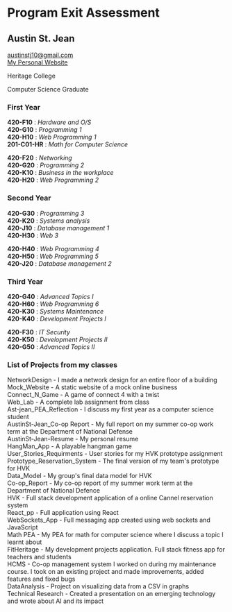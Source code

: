 
# Program Exit Assessment

  ## Austin St. Jean
   <a href="austinstj10@gmail.com">austinstj10@gmail.com</a><br>
   <a href="https://austinstjean-com.pages.dev/projects" target="_blank"> My Personal Website </a>
    <p>Heritage College<p>
    <p>Computer Science Graduate</p>
    
### First Year
**420-F10** : *Hardware and O/S* <br/>
**420-G10** : *Programming 1* <br/>
**420-H10** : *Web Programming 1* <br/>
**201-C01-HR** : *Math for Computer Science* <br/>
       
**420-F20** : *Networking* <br/>
**420-G20** : *Programming 2* <br/>
**420-K10** : *Business in the workplace* <br/>
**420-H20** : *Web Programming 2* <br/>

### Second Year
**420-G30** : *Programming 3* <br/>
**420-K20** : *Systems analysis* <br/>
**420-J10** : *Database management 1* <br/>
**420-H30** : *Web 3* <br/>

**420-H40** : *Web Programming 4* <br/>
**420-H50** : *Web Programming 5* <br/>
**420-J20** : *Database management 2* <br/>

### Third Year
**420-G40** :  *Advanced Topics I* <br/>
**420-H60** : *Web Programming 6* <br/>
**420-K30** : *Systems Maintenance* <br/>
**420-K40** : *Development Projects I* <br/>

**420-F30** : *IT Security* <br/>
**420-K50** : *Development Projects II* <br/>
**420-G50** : *Advanced Topics II* <br/>

### List of Projects from my classes
NetworkDesign - I made a network design for an entire floor of a building <br/>
Mock_Website - A static website of a mock online business <br/>
Connect_N_Game - A game of connect 4 with a twist <br/>
Web_Lab - A complete lab assignment from class <br/>
Ast-jean_PEA_Reflection - I discuss my first year as a computer science student <br/>
AustinSt-Jean_Co-op Report - My full report on my summer co-op work term at the Department of National Defense <br/>
AustinSt-Jean-Resume - My personal resume <br/>
HangMan_App - A playable hangman game <br/>
User_Stories_Requirments - User stories for my HVK prototype assignment <br/>
Prototype_Reservation_System - The final version of my team's prototype for HVK <br/>
Data_Model - My group's final data model for HVK <br/>
Co-op_Report - My co-op report of my summer work term at the Department of National Defence <br/>
HVK - Full stack development application of a online Cannel reservation system <br/>
React_pp - Full application using React <br/>
WebSockets_App - Full messaging app created using web sockets and JavaScript <br/>
Math PEA - My PEA for math for computer science where I discuss a topic I learnt about <br/>
FitHeritage - My development projects application. Full stack fitness app for teachers and students</br>
HCMS - Co-op management system I worked on during my maintenance course. I took on an existing project and made improvements, added features and fixed bugs</br>
DataAnalysis - Project on visualizing data from a CSV in graphs</br>
Technical Research - Created a presentation on an emerging technology and wrote about AI and its impact</br>
